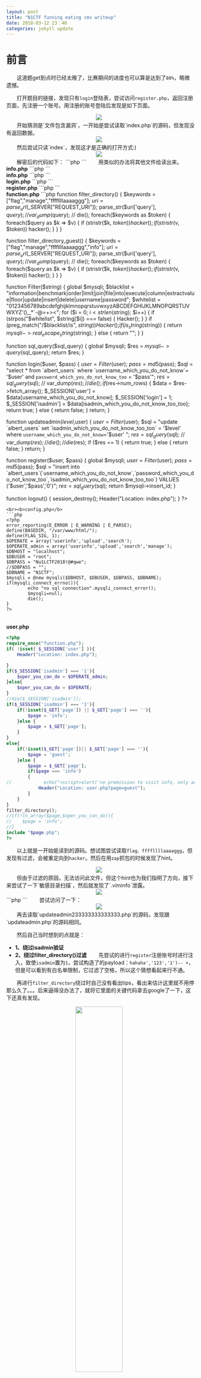 ```yaml
---
layout: post
title: "N1CTF funning eating cms writeup"
date: 2018-03-12 23：40
categories: jekyll update
---
```


# 前言
&emsp;&emsp;这道题get到点时已经太晚了，比赛期间的进度也可以算是达到了`80%`，略微遗憾。

&emsp;&emsp;打开题目的链接，发现只有`login`登陆表，尝试访问`register.php`，返回注册页面，先注册一个账号。用注册的账号登陆后发现是如下页面。
<div align="center">
    <img src="/images/posts/n1ctf/10.png" >  
</div>
&emsp;&emsp;开始猜测是`文件包含漏洞`，一开始是尝试读取`index.php`的源码，但发现没有返回数据。
<div align="center">
    <img src="/images/posts/n1ctf/11.png" >  
</div>
&emsp;&emsp;然后尝试只读`index`，发现这才是正确的打开方式:)
<div align="center">
    <img src="/images/posts/n1ctf/12.png" >  
</div>
&emsp;&emsp;解密后的代码如下：
```php
<?php
require_once "function.php";
if(isset($_SESSION['login'] )){
    Header("Location: user.php?page=info");
}
else{
    include "templates/index.html";
}
?>
```
&emsp;&emsp;用类似的办法将其他文件给读出来。
<b>info.php</b>
```php
<?php
if (FLAG_SIG != 1){
    die("you can not visit it directly ");
}
include "templates/info.html";
?>
```
<br><b>info.php</b>
```php
<?php
if (FLAG_SIG != 1){
    die("you can not visit it directly ");
}
include "templates/guest.html";
?>
```
<br><b>login.php</b>
```php
<?php
require_once "function.php";
if($_POST['action'] === 'login'){
    if (isset($_POST['username']) and isset($_POST['password'])){
        $user = $_POST['username'];
        $pass = $_POST['password'];
        $res = login($user,$pass);
        if(!$res){
            Header("Location: index.php");
        }else{
            Header("Location: user.php?page=info");
        }
    }
    else{
        Header("Location: error_parameter.php");
    }
}else if($_REQUEST['action'] === 'logout'){
    logout();
}else{
    Header("Location: error_parameter.php");
}
?>
```
<br><b>register.php</b>
```php
<?php
require_once "function.php";
if($_POST['action'] === 'register'){
    if (isset($_POST['username']) and isset($_POST['password'])){
        $user = $_POST['username'];
        $pass = $_POST['password'];
        $res = register($user,$pass);
        if($res){
            Header("Location: index.php");
        }else{
            $errmsg = "Username has been registered!";
        }
    }
    else{
        Header("Location: error_parameter.php");
    }
}
if (!$_SESSION['login']) {
    include "templates/register.html";
} else {
    Header("Location : user.php?page=info");
}
?>
```
<br><b>function.php</b>
```php
<?php
session_start();
require_once "config.php";
function Hacker()
{
    Header("Location: hacker.php");
    die();
}


function filter_directory()
{
    $keywords = ["flag","manage","ffffllllaaaaggg"];
    $uri = parse_url($_SERVER["REQUEST_URI"]);
    parse_str($uri['query'], $query);
//    var_dump($query);
//    die();
    foreach($keywords as $token)
    {
        foreach($query as $k => $v)
        {
            if (stristr($k, $token))
                hacker();
            if (stristr($v, $token))
                hacker();
        }
    }
}

function filter_directory_guest()
{
    $keywords = ["flag","manage","ffffllllaaaaggg","info"];
    $uri = parse_url($_SERVER["REQUEST_URI"]);
    parse_str($uri['query'], $query);
//    var_dump($query);
//    die();
    foreach($keywords as $token)
    {
        foreach($query as $k => $v)
        {
            if (stristr($k, $token))
                hacker();
            if (stristr($v, $token))
                hacker();
        }
    }
}

function Filter($string)
{
    global $mysqli;
    $blacklist = "information|benchmark|order|limit|join|file|into|execute|column|extractvalue|floor|update|insert|delete|username|password";
    $whitelist = "0123456789abcdefghijklmnopqrstuvwxyzABCDEFGHIJKLMNOPQRSTUVWXYZ'(),_*`-@=+><";
    for ($i = 0; $i < strlen($string); $i++) {
        if (strpos("$whitelist", $string[$i]) === false) {
            Hacker();
        }
    }
    if (preg_match("/$blacklist/is", $string)) {
        Hacker();
    }
    if (is_string($string)) {
        return $mysqli->real_escape_string($string);
    } else {
        return "";
    }
}

function sql_query($sql_query)
{
    global $mysqli;
    $res = $mysqli->query($sql_query);
    return $res;
}

function login($user, $pass)
{
    $user = Filter($user);
    $pass = md5($pass);
    $sql = "select * from `albert_users` where `username_which_you_do_not_know`= '$user' and `password_which_you_do_not_know_too` = '$pass'";
    $res = sql_query($sql);
//    var_dump($res);
//    die();
    if ($res->num_rows) {
        $data = $res->fetch_array();
        $_SESSION['user'] = $data[username_which_you_do_not_know];
        $_SESSION['login'] = 1;
        $_SESSION['isadmin'] = $data[isadmin_which_you_do_not_know_too_too];
        return true;
    } else {
        return false;
    }
    return;
}

function updateadmin($level,$user)
{
    $user = Filter($user);
    $sql = "update `albert_users` set `isadmin_which_you_do_not_know_too_too` = '$level' where `username_which_you_do_not_know`='$user' ";
    $res = sql_query($sql);
//    var_dump($res);
//    die();
//    die($res);
    if ($res == 1) {
        return true;
    } else {
        return false;
    }
    return;
}

function register($user, $pass)
{
    global $mysqli;
    $user = Filter($user);
    $pass = md5($pass);
    $sql = "insert into `albert_users`(`username_which_you_do_not_know`,`password_which_you_do_not_know_too`,`isadmin_which_you_do_not_know_too_too`) VALUES ('$user','$pass','0')";
    $res = sql_query($sql);
    return $mysqli->insert_id;
}

function logout()
{
    session_destroy();
    Header("Location: index.php");
}
?>
```
<br><b>config.php</b>
```php
<?php
error_reporting(E_ERROR | E_WARNING | E_PARSE);
define(BASEDIR, "/var/www/html/");
define(FLAG_SIG, 1);
$OPERATE = array('userinfo','upload','search');
$OPERATE_admin = array('userinfo','upload','search','manage');
$DBHOST = "localhost";
$DBUSER = "root";
$DBPASS = "Nu1LCTF2018!@#qwe";
//$DBPASS = "";
$DBNAME = "N1CTF";
$mysqli = @new mysqli($DBHOST, $DBUSER, $DBPASS, $DBNAME);
if(mysqli_connect_errno()){
        echo "no sql connection".mysqli_connect_error();
        $mysqli=null;
        die();
}
?>
```
<br><b>user.php</b>
```php
<?php
require_once("function.php");
if( !isset( $_SESSION['user'] )){
    Header("Location: index.php");

}
if($_SESSION['isadmin'] === '1'){
    $oper_you_can_do = $OPERATE_admin;
}else{
    $oper_you_can_do = $OPERATE;
}
//die($_SESSION['isadmin']);
if($_SESSION['isadmin'] === '1'){
    if(!isset($_GET['page']) || $_GET['page'] === ''){
        $page = 'info';
    }else {
        $page = $_GET['page'];
    }
}
else{
    if(!isset($_GET['page'])|| $_GET['page'] === ''){
        $page = 'guest';
    }else {
        $page = $_GET['page'];
        if($page === 'info')
        {
//            echo("<script>alert('no premission to visit info, only admin can, you are guest')</script>");
            Header("Location: user.php?page=guest");
        }
    }
}
filter_directory();
//if(!in_array($page,$oper_you_can_do)){
//    $page = 'info';
//}
include "$page.php";
?>
```
&emsp;&emsp;以上就是一开始能读到的源码。想试图尝试读取`flag、ffffllllaaaaggg`，但发现有过滤，会被重定向到`hacker`。然后在用`zap`抓包的时候发现了hint。
<div align="center">
    <img src="/images/posts/n1ctf/15.png" >  
</div>
&emsp;&emsp;但由于过滤的原因，无法访问此文件，但这个hint也为我们指明了方向，接下来尝试了一下`敏感目录扫描`，然后就发现了`.viminfo`泄露。
<div align="center">
    <img src="/images/posts/n1ctf/13.png" >  
</div>
```php
<?php
if (FLAG_SIG != 1){
    die("you can not visit it directly ");
}
include "templates/update.html";
?>
```
&emsp;&emsp;尝试访问了一下：
<div align="center">
    <img src="/images/posts/n1ctf/14.png" >  
</div>
&emsp;&emsp;再去读取`updateadmin233333333333333.php`的源码，发现跟`updateadmin.php`的源码相同。

&emsp;&emsp;然后自己当时想到的点就是：
* **1、绕过isadmin验证**
* **2、绕过filter_directory()过滤**
&emsp;&emsp;先尝试的进行`register`注册账号时进行注入，致使`isadmin`置为`1`，尝试构造了的payload：`hahaha','123','1')-- +`，但是可以看到有白名单限制，它过滤了空格，所以这个猜想看起来行不通。

&emsp;&emsp;再进行`filter_directory`绕过时自己没有看出tips，看出来估计这里就不用停那么久了。。。后来逼得没办法了，就将它里面的关键代码拿去google了一下，这下还真有发现。
<div align="center">
    <img src="/images/posts/n1ctf/16.png" width="50%" />  
</div>
&emsp;&emsp;打开后就找到了payload：
>这里用到了 parse_url 函数在解析 url 时存在的 bug，通过：////x.php?key=value 的方式可以使其返回 False。

&emsp;&emsp;拿着这个payload，发现果真有用。
<div align="center">
    <img src="/images/posts/n1ctf/17.png" width="50%" />  
</div>
&emsp;&emsp;读它的源码：
```php
<?php
if (FLAG_SIG != 1){
    die("you can not visit it directly");
}
include "templates/upload2323233333.html";

?>
```
&emsp;&emsp;发现并没有什么有用的信息，接着访问一下。
<div align="center">
    <img src="/images/posts/n1ctf/18.png" />  
</div>
&emsp;&emsp;在读`upllloadddd.php`的源码：
```php
<?php
$allowtype = array("gif","png","jpg");
$size = 10000000;
$path = "./upload_b3bb2cfed6371dfeb2db1dbcceb124d3/";
$filename = $_FILES['file']['name'];
if(is_uploaded_file($_FILES['file']['tmp_name'])){
    if(!move_uploaded_file($_FILES['file']['tmp_name'],$path.$filename)){
        die("error:can not move");
    }
}else{
    die("error:not an upload file！");
}
$newfile = $path.$filename;
echo "file upload success<br />";
echo $filename;
$picdata = system("cat ./upload_b3bb2cfed6371dfeb2db1dbcceb124d3/".$filename." | base64 -w 0");
echo "<img src='data:image/png;base64,".$picdata."'></img>";
if($_FILES['file']['error']>0){
    unlink($newfile);
    die("Upload file error: ");
}
$ext = array_pop(explode(".",$_FILES['file']['name']));
if(!in_array($ext,$allowtype)){
    unlink($newfile);
}
?>
```
&emsp;&emsp;将关键部分的代码`Google一下`，然后又发现了几乎一样的源码。。。
<div align="center">
    <img src="/images/posts/n1ctf/19.png" width="50%" />  
</div>
&emsp;&emsp;他这里的payload是：
<div align="center">
    <img src="/images/posts/n1ctf/20.png" width="50%" />  
</div>
&emsp;&emsp;由于找到此篇文章的时候已经比赛结束了，，拿着它提供的脚本跑了一会却没有按他说预言的生成`php`文件，所以就从`ctftime`上找了一篇writeup照着复现一下。

&emsp;&emsp;因为他执行的是`system()`函数，所以这里可以造成`任意代码执行`漏洞。
<div align="center">
    <img src="/images/posts/n1ctf/21.png" />  
</div>
<div align="center">
    <img src="/images/posts/n1ctf/22.png" height="50%" />  
</div>
&emsp;&emsp;再查看上一级目录：
<div align="center">
    <img src="/images/posts/n1ctf/23.png" height="50%" />  
</div>
<div align="center">
    <img src="/images/posts/n1ctf/24.png" height="50%" />  
</div>
&emsp;&emsp;读取这个文件，发现直接`cat ../flag_233333`不行，`/`被过滤掉了，不过我们可以`cd ..`再读。
<div align="center">
    <img src="/images/posts/n1ctf/25.png" />  
</div>
<div align="center">
    <img src="/images/posts/n1ctf/26.png" />  
</div>
&emsp;&emsp;至此，成功拿到`flag`。这道题自己学到了很多，也意识到了自己的经验还是不足，以后必将勤加练习，当然还是要留意细节跟善用搜索引擎。。。

&emsp;&emsp;希望能在这条路上走远一点:)

## 参考链接
<a href="https://fireshellsecurity.team/n1ctf-funning-eating-cms/">[*]N1CTF 2018 - Funning eating cms</a><br>
<a href="http://seaii-blog.com/index.php/2017/04/26/49.html">[*]Web中的条件竞争漏洞</a><br>
<a href="https://www.anquanke.com/post/id/84837">[*]GeekPwn2016跨次元CTF Writeup</a><br>
<a href="http://sol.logdown.com/posts/2016/07/14/ais3-pre-exam-2016-part-write-up">[*]web</a>